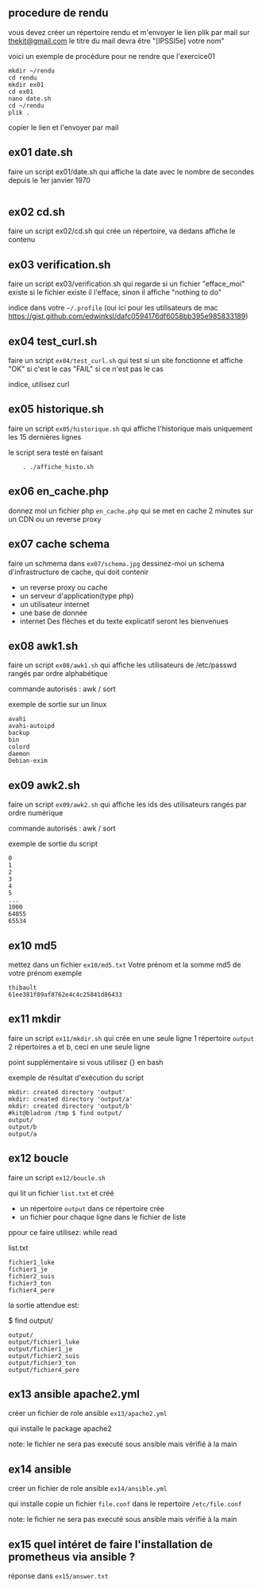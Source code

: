 ## procedure de rendu
vous devez créer un répertoire rendu et m'envoyer le lien plik par mail sur thekit@gmail.com
le titre du mail devra être "[IPSSI5e] votre nom"

voici un exemple de procédure pour ne rendre que l'exercice01
```
mkdir ~/rendu
cd rendu
mkdir ex01
cd ex01
nano date.sh
cd ~/rendu
plik .
```

copier le lien et l'envoyer par mail

## ex01 date.sh
faire un script ex01/date.sh
qui affiche la date avec le nombre de secondes depuis le 1er janvier 1970

```man date
```
## ex02 cd.sh
faire un script ex02/cd.sh
qui crée un répertoire, va dedans
affiche le contenu

## ex03 verification.sh
faire un script ex03/verification.sh
qui regarde si un fichier "efface_moi" existe
si le fichier existe il l'efface, sinon il affiche "nothing to do"

 indice dans votre `~/.profile` (oui ici pour les utilisateurs de mac https://gist.github.com/edwinksl/dafc0594176df6058bb395e985833189)

## ex04 test_curl.sh
faire un script `ex04/test_curl.sh`
qui test si un site fonctionne et affiche "OK" si c'est le cas "FAIL" si ce n'est pas le cas

indice, utilisez curl

## ex05 historique.sh
faire un script `ex05/historique.sh`
qui affiche l'historique mais uniquement les 15 dernières lignes

le script sera testé en faisant

```
    . ./affiche_histo.sh
```


## ex06 en_cache.php
donnez moi un fichier php `en_cache.php` qui se met en cache 2 minutes sur un CDN ou un reverse proxy

## ex07 cache schema
faire un schmema dans `ex07/schema.jpg`
dessinez-moi un schema d'infrastructure de cache, qui doit contenir 
- un reverse proxy ou cache
- un serveur d'application(type php)
- un utilisateur internet
- une base de donnée
- internet
Des flèches et du texte explicatif seront les bienvenues

## ex08 awk1.sh
faire un script `ex08/awk1.sh`
qui affiche les utilisateurs de /etc/passwd rangés par ordre alphabétique

commande autorisés : awk / sort

exemple de sortie sur un linux
```
avahi
avahi-autoipd
backup
bin
colord
daemon
Debian-exim
```

## ex09 awk2.sh
faire un script `ex09/awk2.sh`
qui affiche les ids des utilisateurs rangés par ordre numérique

commande autorisés : awk / sort

exemple de sortie du script
```
0
1
2
3
4
5
...
1000
64055
65534
```

## ex10 md5
mettez dans un fichier `ex10/md5.txt`
Votre prénom et la somme md5 de votre prénom
exemple
```
thibault
61ee381f89af8762e4c4c25841d86433
```

## ex11 mkdir
faire un script `ex11/mkdir.sh`
qui crée en une seule ligne
1 répertoire `output`
2 répertoires a et b, ceci en une seule ligne

point supplémentaire si vous utilisez {} en bash

exemple de résultat d'exécution du script

```
mkdir: created directory 'output'
mkdir: created directory 'output/a'
mkdir: created directory 'output/b'
#kit@bladrom /tmp $ find output/
output/
output/b
output/a
```


## ex12 boucle
faire un script `ex12/boucle.sh`

qui lit un fichier `list.txt` et créé
- un répertoire `output`
dans ce répertoire crée
- un fichier pour chaque ligne dans le fichier de liste

ppour ce faire utilisez:
while
read

list.txt
```
fichier1_luke
fichier1_je
fichier2_suis
fichier3_ton
fichier4_pere
```

la sortie attendue est:


$ find output/
```
output/
output/fichier1_luke
output/fichier1_je
output/fichier2_suis
output/fichier3_ton
output/fichier4_pere
```

## ex13 ansible apache2.yml
créer un fichier de role ansible `ex13/apache2.yml`

qui installe le package apache2

note: le fichier ne sera pas executé sous ansible mais vérifié à la main

## ex14 ansible 
créer un fichier de role ansible `ex14/ansible.yml`

qui installe copie un fichier `file.conf` dans le repertoire `/etc/file.conf`

note: le fichier ne sera pas executé sous ansible mais vérifié à la main

## ex15 quel intéret de faire l'installation de prometheus via ansible ?
réponse dans `ex15/answer.txt`

